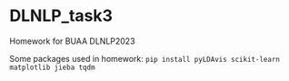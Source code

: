 # DLNLP_task3
Homework for BUAA DLNLP2023

Some packages used in homework:
`
pip install pyLDAvis scikit-learn matplotlib jieba tqdm
`
